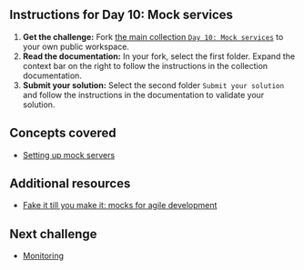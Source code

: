 ## Instructions for Day 10: Mock services

1. **Get the challenge:** Fork [the main collection `Day 10: Mock services`](https://www.postman.com/postman/workspace/30-days-of-postman-for-developers/documentation/1559645-900c913f-3ce2-4445-9508-4f994faeff10) to your own public workspace.
2. **Read the documentation:** In your fork, select the first folder. Expand the context bar on the right to follow the instructions in the collection documentation.
3. **Submit your solution:** Select the second folder `Submit your solution` and follow the instructions in the documentation to validate your solution.

## Concepts covered
- [Setting up mock servers](https://learning.postman.com/docs/designing-and-developing-your-api/mocking-data/setting-up-mock/)

## Additional resources
- [Fake it till you make it: mocks for agile development](https://medium.com/better-practices/https-medium-com-postman-engineering-fake-it-till-you-make-it-mocks-for-agile-development-f4d050cad694)

## Next challenge

- [Monitoring](https://www.postman.com/postman/workspace/30-days-of-postman-for-developers/documentation/1559645-7e3a6d75-57cb-4e54-82ff-b4f9e402c8cc)